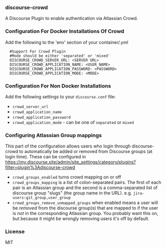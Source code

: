 ### discourse-crowd

A Discourse Plugin to enable authentication via Atlassian Crowd.


### Configuration For Docker Installations Of Crowd

Add the following to the 'env' section of your container/<app>.yml


`  #Support For Crowd Plugin`  
`  #Mode should be either 'separated' or 'mixed'`  
`  DISCOURSE_CROWD_SERVER_URL: <SERVER URL>`  
`  DISCOURSE_CROWD_APPLICATION_NAME: <USER_NAME>`  
`  DISCOURSE_CROWD_APPLICATION_PASSWORD: <PASSWORD>`  
`  DISCOURSE_CROWD_APPLICATION_MODE: <MODE>`  



### Configuration For Non Docker Installations

Add the following settings to your `discourse.conf` file:

- `crowd_server_url`
- `crowd_application_name`
- `crowd_application_password`
- `crowd_application_mode` - can be one of `separated` or `mixed`

  
### Configuring Atlassian Group mappings

This part of the configuration allows users who login through discourse-crowd to automatically be added or removed from Discourse groups (at login time).
These can be configured in https://my.discourse.site/admin/site_settings/category/plugins?filter=plugin%3Adiscourse-crowd
- `crowd_groups_enabled` turns crowd mapping on or off
- `crowd_groups_mapping` is a list of colon-separated pairs. The first of each pair is an Atlassian group and the second is a comma-separated list of discourse group "slugs" (the group name in the URL). e.g. `jira-users:git_group,user_group`
- `crowd_groups_remove_unmapped_groups` when enabled means a user will be _removed_ from the discourse group(s) that are mapped to if the user is _not_ in the corresponding Atlassian group.  You probably want this on, but because it might be wrongly removing users it's off by default.
  
### License

MIT

